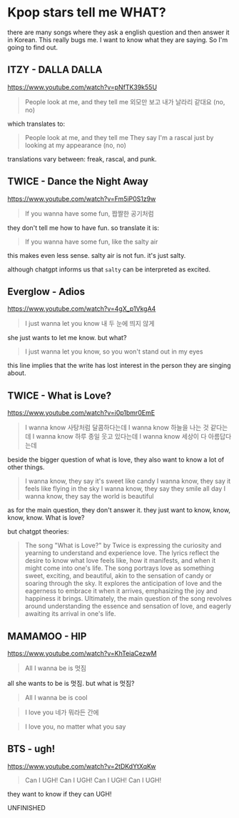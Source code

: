 # Kpop stars tell me WHAT?

there are many songs where they ask a english question and then answer it in Korean. This really bugs me. I want to know what they are saying. So I'm going to find out.

## ITZY - DALLA DALLA

<https://www.youtube.com/watch?v=pNfTK39k55U>

> People look at me, and they tell me
> 외모만 보고 내가 날라리 같대요 (no, no)

which translates to:

> People look at me, and they tell me
> They say I'm a rascal just by looking at my appearance (no, no)

translations vary between: freak, rascal, and punk.

## TWICE - Dance the Night Away

<https://www.youtube.com/watch?v=Fm5iP0S1z9w>

> If you wanna have some fun, 짭짤한 공기처럼

they don't tell me how to have fun. so translate it is:

> If you wanna have some fun, like the salty air

this makes even less sense. salty air is not fun. it's just salty.

although chatgpt informs us that `salty` can be interpreted as excited.

## Everglow - Adios

<https://www.youtube.com/watch?v=4gX_p1VkgA4>

> I just wanna let you know 내 두 눈에 띄지 않게

she just wants to let me know. but what?

> I just wanna let you know, so you won't stand out in my eyes

this line implies that the write has lost interest in the person they are singing about.

## TWICE - What is Love?

<https://www.youtube.com/watch?v=i0p1bmr0EmE>

> I wanna know 사탕처럼 달콤하다는데
> I wanna know 하늘을 나는 것 같다는데
> I wanna know 하루 종일 웃고 있다는데
> I wanna know 세상이 다 아름답다는데

beside the bigger question of what is love, they also want to know a lot of other things.

> I wanna know, they say it's sweet like candy
> I wanna know, they say it feels like flying in the sky
> I wanna know, they say they smile all day
> I wanna know, they say the world is beautiful

as for the main question, they don't answer it. they just want to know, know, know, know. What is love?

but chatgpt theories:

> The song "What is Love?" by Twice is expressing the curiosity and yearning to understand and experience love. The lyrics reflect the desire to know what love feels like, how it manifests, and when it might come into one's life. The song portrays love as something sweet, exciting, and beautiful, akin to the sensation of candy or soaring through the sky. It explores the anticipation of love and the eagerness to embrace it when it arrives, emphasizing the joy and happiness it brings. Ultimately, the main question of the song revolves around understanding the essence and sensation of love, and eagerly awaiting its arrival in one's life.

## MAMAMOO - HIP

<https://www.youtube.com/watch?v=KhTeiaCezwM>

> All I wanna be is 멋짐

all she wants to be is 멋짐. but what is 멋짐?

> All I wanna be is cool

>I love you 네가 뭐라든 간에

> I love you, no matter what you say

<!-- markdownlint-disable MD026 -->
## BTS - ugh!

<https://www.youtube.com/watch?v=2tDKdYtXqKw>

> Can I UGH! Can I UGH! Can I UGH! Can I UGH!

they want to know if they can UGH!

UNFINISHED
